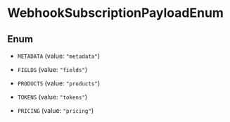 

# WebhookSubscriptionPayloadEnum

## Enum


* `METADATA` (value: `"metadata"`)

* `FIELDS` (value: `"fields"`)

* `PRODUCTS` (value: `"products"`)

* `TOKENS` (value: `"tokens"`)

* `PRICING` (value: `"pricing"`)



